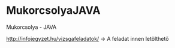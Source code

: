 # MukorcsolyaJAVA
Mukorcsolya - JAVA

http://infojegyzet.hu/vizsgafeladatok/ -> A feladat innen letölthető
